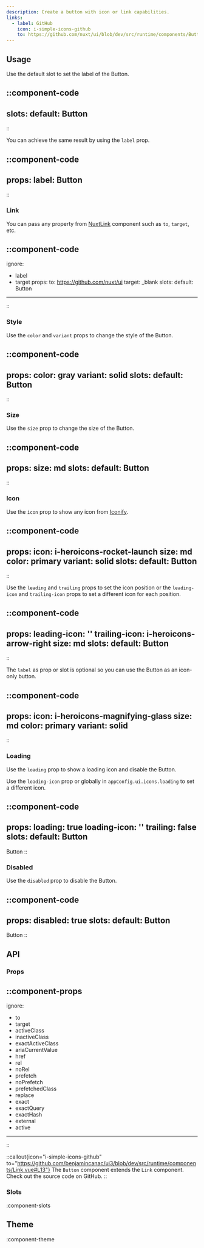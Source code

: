 ```yaml
---
description: Create a button with icon or link capabilities.
links:
  - label: GitHub
    icon: i-simple-icons-github
    to: https://github.com/nuxt/ui/blob/dev/src/runtime/components/Button.vue
---
```


## Usage

Use the default slot to set the label of the Button.

::component-code
---
slots:
  default: Button
---
::

You can achieve the same result by using the `label` prop.

::component-code
---
props:
  label: Button
---
::

### Link

You can pass any property from [NuxtLink](https://nuxt.com/docs/api/components/nuxt-link#props) component such as `to`, `target`, etc.

::component-code
---
ignore:
  - label
  - target
props:
  to: https://github.com/nuxt/ui
  target: _blank
slots:
  default: Button
---
::

### Style

Use the `color` and `variant` props to change the style of the Button.

::component-code
---
props:
  color: gray
  variant: solid
slots:
  default: Button
---
::

### Size

Use the `size` prop to change the size of the Button.

::component-code
---
props:
  size: md
slots:
  default: Button
---
::

### Icon

Use the `icon` prop to show any icon from [Iconify](https://icones.js.org).

::component-code
---
props:
  icon: i-heroicons-rocket-launch
  size: md
  color: primary
  variant: solid
slots:
  default: Button
---
::

Use the `leading` and `trailing` props to set the icon position or the `leading-icon` and `trailing-icon` props to set a different icon for each position.

::component-code
---
props:
  leading-icon: ''
  trailing-icon: i-heroicons-arrow-right
  size: md
slots:
  default: Button
---
::

The `label` as prop or slot is optional so you can use the Button as an icon-only button.

::component-code
---
props:
  icon: i-heroicons-magnifying-glass
  size: md
  color: primary
  variant: solid
---
::

### Loading

Use the `loading` prop to show a loading icon and disable the Button.

Use the `loading-icon` prop or globally in `appConfig.ui.icons.loading` to set a different icon.

::component-code
---
props:
  loading: true
  loading-icon: ''
  trailing: false
slots:
  default: Button
---

Button
::

### Disabled

Use the `disabled` prop to disable the Button.

::component-code
---
props:
  disabled: true
slots:
  default: Button
---

Button
::

## API

### Props

::component-props
---
ignore:
  - to
  - target
  - activeClass
  - inactiveClass
  - exactActiveClass
  - ariaCurrentValue
  - href
  - rel
  - noRel
  - prefetch
  - noPrefetch
  - prefetchedClass
  - replace
  - exact
  - exactQuery
  - exactHash
  - external
  - active
---
::

::callout{icon="i-simple-icons-github" to="https://github.com/benjamincanac/ui3/blob/dev/src/runtime/components/Link.vue#L13"}
The `Button` component extends the `Link` component. Check out the source code on GitHub.
::

### Slots

:component-slots

## Theme

:component-theme
